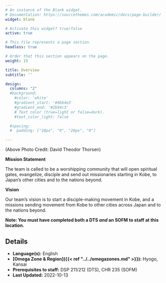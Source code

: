 ```yaml
---
# An instance of the Blank widget.
# Documentation: https://sourcethemes.com/academic/docs/page-builder/
widget: blank

# Activate this widget? true/false
active: true

# This file represents a page section.
headless: true

# Order that this section appears on the page.
weight: 15

title: Overview
subtitle: ''

design:
  columns: "2"
  #background:
    #color: 'white'
    #gradient_start: '#4bb4e3'
    #gradient_end: '#2b94c3'
    # Text color (true=light or false=dark).
    #text_color_light: false

  #spacing:
  #  padding: ["20px", "0", "20px", "0"]

---
```


(Above Photo Credit: David Theodor Thorsen)

**Mission Statement**

The team is called to be a worshipping community that will open spiritual gates, evangelize, disciple and send out missionaries starting in Kobe, to Japan’s other cities and to the nations beyond.

**Vision**

Our team’s vision is to start a disciple-making movement in Kobe, and a missions sending movement from Kobe to other cities across Japan and to the nations beyond.

**Note: You must have completed both a DTS *and* an SOFM to staff at this location.**

## Details

* **Language(s):** English
* **[Omega Zone & Region]({{< ref "../../omegazones.md" >}}):** Hyogo, Kansai
* **Prerequisites to staff:** DSP 211/212 (DTS), CHR 235 (SOFM)
* **Last Updated:** 2022-10-13
